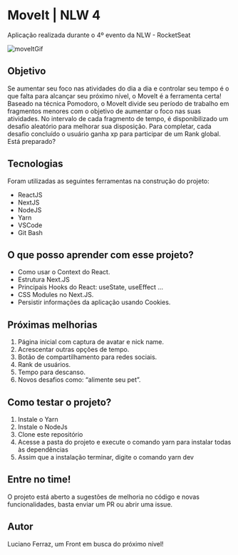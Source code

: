 # MoveIt | NLW 4
Aplicação realizada durante o 4º evento da NLW - RocketSeat

![moveItGif](https://i.ibb.co/0ng3qmD/moveit.gif)

## Objetivo
Se aumentar seu foco nas atividades do dia a dia e controlar seu tempo é o que falta para alcançar seu próximo nível, 
o MoveIt é a ferramenta certa! Baseado na técnica Pomodoro, o MoveIt divide seu período de trabalho em fragmentos menores 
com o objetivo de aumentar o foco nas suas atividades. No intervalo de cada fragmento de tempo, é disponibilizado um desafio 
aleatório para melhorar sua disposição. Para completar, cada desafio concluído o usuário ganha xp para participar de um Rank global. Está preparado?

## Tecnologias
Foram utilizadas as seguintes ferramentas na construção do projeto:
* ReactJS
* NextJS
* NodeJS
* Yarn
* VSCode
* Git Bash

## O que posso aprender com esse projeto?
* Como usar o Context do React.
* Estrutura Next.JS
* Principais Hooks do React: useState, useEffect ...
* CSS Modules no Next.JS.
* Persistir informações da aplicação usando Cookies.

## Próximas melhorias
1. Página inicial com captura de avatar e nick name.
2. Acrescentar outras opções de tempo.
3. Botão de compartilhamento para redes sociais.
4. Rank de usuários.
5. Tempo para descanso.
6. Novos desafios como: “alimente seu pet”.

## Como testar o projeto?
1. Instale o Yarn
2. Instale o NodeJs
3. Clone este repositório
4. Acesse a pasta do projeto e execute o comando yarn para instalar todas às dependências
5. Assim que a instalação terminar, digite o comando yarn dev

## Entre no time!
O projeto está aberto a sugestões de melhoria no código e novas funcionalidades, basta enviar um PR ou abrir uma issue.

## Autor
Luciano Ferraz, um Front em busca do próximo nível!
